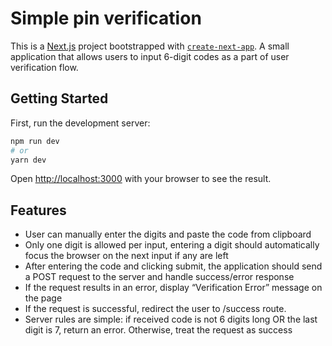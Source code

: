 # Simple pin verification

This is a [Next.js](https://nextjs.org/) project bootstrapped with [`create-next-app`](https://github.com/vercel/next.js/tree/canary/packages/create-next-app). A small application that allows users to input 6-digit codes as a part of user verification flow.

## Getting Started

First, run the development server:

```bash
npm run dev
# or
yarn dev
```

Open [http://localhost:3000](http://localhost:3000) with your browser to see the result.

## Features

- User can manually enter the digits and paste the code from clipboard
- Only one digit is allowed per input, entering a digit should automatically focus the browser on the next input if any are left
- After entering the code and clicking submit, the application should send a POST request to the server and handle success/error response
- If the request results in an error, display “Verification Error” message on the page
- If the request is successful, redirect the user to /success route.
- Server rules are simple: if received code is not 6 digits long OR the last digit is 7, return an error. Otherwise, treat the request as success